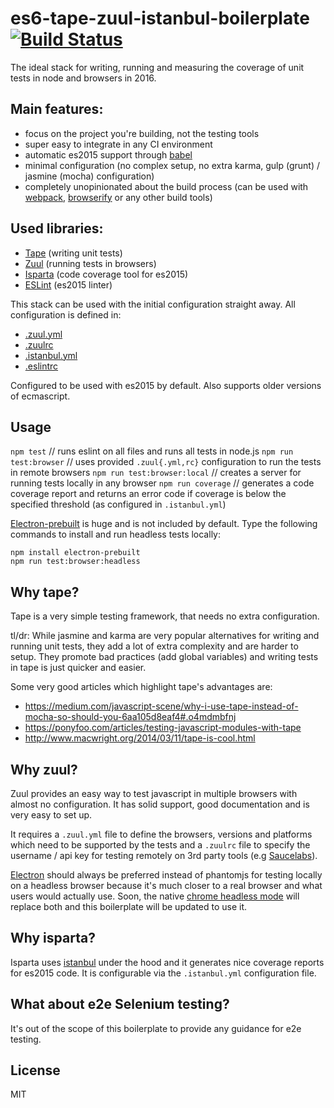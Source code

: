 # es6-tape-zuul-istanbul-boilerplate [![Build Status](https://secure.travis-ci.org/alexbardas/es6-tape-zuul-istanbul-boilerplate)](http://travis-ci.org/alexbardas/es6-tape-zuul-istanbul-boilerplate)

The ideal stack for writing, running and measuring the coverage of unit tests in node and browsers in 2016.

## Main features:
- focus on the project you're building, not the testing tools
- super easy to integrate in any CI environment
- automatic es2015 support through [babel](https://babeljs.io/)
- minimal configuration (no complex setup, no extra karma, gulp (grunt) / jasmine (mocha) configuration)
- completely unopinionated about the build process (can be used with [webpack](https://webpack.github.io), [browserify](http://browserify.org) or any other build tools)

## Used libraries:

- [Tape](https://github.com/substack/tape) (writing unit tests)
- [Zuul](https://github.com/defunctzombie/zuul) (running tests in browsers)
- [Isparta](https://github.com/douglasduteil/isparta) (code coverage tool for es2015)
- [ESLint](https://github.com/eslint/eslint) (es2015 linter)

This stack can be used with the initial configuration straight away. All configuration is defined in:
- [.zuul.yml](https://github.com/defunctzombie/zuul/wiki/Zuul.yml)
- [.zuulrc](https://github.com/defunctzombie/zuul/wiki/Zuulrc)
- [.istanbul.yml](https://github.com/gotwarlost/istanbul/issues/3#issuecomment-31291272)
- [.eslintrc](http://eslint.org/docs/user-guide/configuring)

Configured to be used with es2015 by default. Also supports older versions of ecmascript.

## Usage

`npm test` // runs eslint on all files and runs all tests in node.js
`npm run test:browser` // uses provided `.zuul{.yml,rc}` configuration to run the tests in remote browsers
`npm run test:browser:local` // creates a server for running tests locally in any browser
`npm run coverage` // generates a code coverage report and returns an error code if coverage is below the specified threshold (as configured in `.istanbul.yml`)

[Electron-prebuilt](https://github.com/electron-userland/electron-prebuilt) is huge and is not included by default. Type the following commands to install and run headless tests locally:

```
npm install electron-prebuilt
npm run test:browser:headless
```

## Why tape?

Tape is a very simple testing framework, that needs no extra configuration.

tl/dr: While jasmine and karma are very popular alternatives for writing and running unit tests, they add a lot of extra complexity and are harder to setup. They promote bad practices (add global variables) and writing tests in tape is just quicker and easier.

Some very good articles which highlight tape's advantages are:

- https://medium.com/javascript-scene/why-i-use-tape-instead-of-mocha-so-should-you-6aa105d8eaf4#.o4mdmbfnj
- https://ponyfoo.com/articles/testing-javascript-modules-with-tape
- http://www.macwright.org/2014/03/11/tape-is-cool.html

## Why zuul?

Zuul provides an easy way to test javascript in multiple browsers with almost no configuration. It has solid support, good documentation and is very easy to set up.

It requires a `.zuul.yml` file to define the browsers, versions and platforms which need to be supported by the tests and a `.zuulrc` file to specify the username / api key for testing remotely on 3rd party tools (e.g [Saucelabs](https://saucelabs.com)).

[Electron](http://electron.atom.io) should always be preferred instead of phantomjs for testing locally on a headless browser because it's much closer to a real browser and what users would actually use. Soon, the native [chrome headless mode](https://bugs.chromium.org/p/chromium/issues/detail?id=546953#c54) will replace both and this boilerplate will be updated to use it.

## Why isparta?

Isparta uses [istanbul](https://github.com/gotwarlost/istanbul) under the hood and it generates nice coverage reports for es2015 code. It is configurable via the `.istanbul.yml` configuration file.

## What about e2e Selenium testing?

It's out of the scope of this boilerplate to provide any guidance for e2e testing.

## License

MIT
